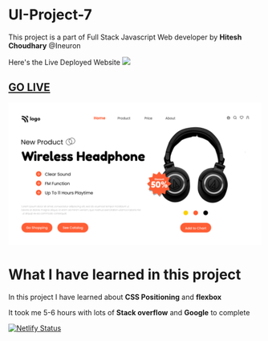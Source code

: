 
# UI-Project-7


This project is a part of Full Stack Javascript Web developer by **Hitesh Choudhary** @Ineuron


Here's the Live Deployed Website ![](https://img.shields.io/badge/Project%20-7-orange)


## [GO LIVE](https://saketineuronproject7.netlify.app/)


![Screenshot](./7.png)

# What I have learned in this project

In this project I have learned about **CSS Positioning** and **flexbox**

It took me 5-6 hours with lots of **Stack overflow** and **Google** to complete

[![Netlify Status](https://api.netlify.com/api/v1/badges/f03eb67d-a5c5-4454-b4ad-f28e90a4f614/deploy-status)](https://app.netlify.com/sites/saketineuronproject7/deploys)
